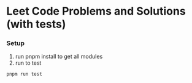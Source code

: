 # Leet Code Problems and Solutions (with tests)

### Setup
1. run pnpm install to get all modules
2. run to test
```bash
pnpm run test
```
